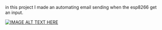 in this project I made an automating email sending when the esp8266 get an input.



[![IMAGE ALT TEXT HERE](https://img.youtube.com/vi/YZEXVU-wQ1Y/0.jpg)](https://www.youtube.com/watch?v=YZEXVU-wQ1Y)

